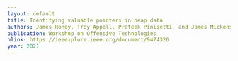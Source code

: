 ```yaml
---
layout: default
title: Identifying valuable pointers in heap data
authors: James Roney, Troy Appell, Prateek Pinisetti, and James Mickens
publication: Workshop on Offensive Technologies
hlink: https://ieeexplore.ieee.org/document/9474326
year: 2021
---
```

